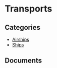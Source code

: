 # Transports

## Categories
- [Airships](./Airships/README.md)
- [Ships](./Ships/README.md)

## Documents
